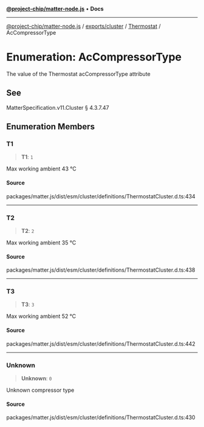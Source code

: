 [**@project-chip/matter-node.js**](../../../../../README.md) • **Docs**

***

[@project-chip/matter-node.js](../../../../../modules.md) / [exports/cluster](../../../README.md) / [Thermostat](../README.md) / AcCompressorType

# Enumeration: AcCompressorType

The value of the Thermostat acCompressorType attribute

## See

MatterSpecification.v11.Cluster § 4.3.7.47

## Enumeration Members

### T1

> **T1**: `1`

Max working ambient 43 °C

#### Source

packages/matter.js/dist/esm/cluster/definitions/ThermostatCluster.d.ts:434

***

### T2

> **T2**: `2`

Max working ambient 35 °C

#### Source

packages/matter.js/dist/esm/cluster/definitions/ThermostatCluster.d.ts:438

***

### T3

> **T3**: `3`

Max working ambient 52 °C

#### Source

packages/matter.js/dist/esm/cluster/definitions/ThermostatCluster.d.ts:442

***

### Unknown

> **Unknown**: `0`

Unknown compressor type

#### Source

packages/matter.js/dist/esm/cluster/definitions/ThermostatCluster.d.ts:430
